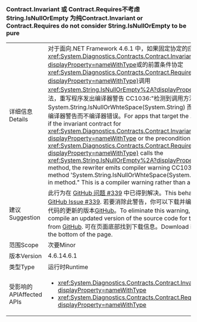 ### <a name="contractinvariant-or-contractrequirestexception-do-not-consider-stringisnullorempty-to-be-pure"></a><span data-ttu-id="e8f09-101">Contract.Invariant 或 Contract.Requires<TException>不考虑 String.IsNullOrEmpty 为纯</span><span class="sxs-lookup"><span data-stu-id="e8f09-101">Contract.Invariant or Contract.Requires<TException> do not consider String.IsNullOrEmpty to be pure</span></span>

|   |   |
|---|---|
|<span data-ttu-id="e8f09-102">详细信息</span><span class="sxs-lookup"><span data-stu-id="e8f09-102">Details</span></span>|<span data-ttu-id="e8f09-103">对于面向.NET Framework 4.6.1 中，如果固定协定的应用<xref:System.Diagnostics.Contracts.Contract.Invariant%2A?displayProperty=nameWithType>或的前置条件协定<xref:System.Diagnostics.Contracts.Contract.Requires%2A?displayProperty=nameWithType)>调用<xref:System.String.IsNullOrEmpty%2A?displayProperty=nameWithType>方法，重写程序发出编译器警告 CC1036:&quot;检测到调用方法System.String.IsNullOrWhteSpace(System.String) 而无需 [纯] 方法中。&quot;这是编译器警告而不编译器错误。</span><span class="sxs-lookup"><span data-stu-id="e8f09-103">For apps that target the .NET Framework 4.6.1, if the invariant contract for <xref:System.Diagnostics.Contracts.Contract.Invariant%2A?displayProperty=nameWithType> or the precondition contract for <xref:System.Diagnostics.Contracts.Contract.Requires%2A?displayProperty=nameWithType)> calls the <xref:System.String.IsNullOrEmpty%2A?displayProperty=nameWithType> method, the rewriter emits compiler warning CC1036: &quot;Detected call to method 'System.String.IsNullOrWhteSpace(System.String)' without [Pure] in method.&quot; This is a compiler warning rather than a compiler error.</span></span>|
|<span data-ttu-id="e8f09-104">建议</span><span class="sxs-lookup"><span data-stu-id="e8f09-104">Suggestion</span></span>|<span data-ttu-id="e8f09-105">此行为在 [GitHub 问题 #339](https://github.com/Microsoft/CodeContracts/issues/339) 中已得到解决。</span><span class="sxs-lookup"><span data-stu-id="e8f09-105">This behavior was addressed in [GitHub Issue #339](https://github.com/Microsoft/CodeContracts/issues/339).</span></span> <span data-ttu-id="e8f09-106">若要消除此警告，你可以下载并编译中的代码协定工具的源代码的更新的版本[GitHub](https://github.com/Microsoft/CodeContracts/blob/master/README.md)。</span><span class="sxs-lookup"><span data-stu-id="e8f09-106">To eliminate this warning, you can download and compile an updated version of the source code for the Code Contracts tool from [GitHub](https://github.com/Microsoft/CodeContracts/blob/master/README.md).</span></span> <span data-ttu-id="e8f09-107">可在页面底部找到下载信息。</span><span class="sxs-lookup"><span data-stu-id="e8f09-107">Download information is found at the bottom of the page.</span></span>|
|<span data-ttu-id="e8f09-108">范围</span><span class="sxs-lookup"><span data-stu-id="e8f09-108">Scope</span></span>|<span data-ttu-id="e8f09-109">次要</span><span class="sxs-lookup"><span data-stu-id="e8f09-109">Minor</span></span>|
|<span data-ttu-id="e8f09-110">版本</span><span class="sxs-lookup"><span data-stu-id="e8f09-110">Version</span></span>|<span data-ttu-id="e8f09-111">4.6.1</span><span class="sxs-lookup"><span data-stu-id="e8f09-111">4.6.1</span></span>|
|<span data-ttu-id="e8f09-112">类型</span><span class="sxs-lookup"><span data-stu-id="e8f09-112">Type</span></span>|<span data-ttu-id="e8f09-113">运行时</span><span class="sxs-lookup"><span data-stu-id="e8f09-113">Runtime</span></span>|
|<span data-ttu-id="e8f09-114">受影响的 API</span><span class="sxs-lookup"><span data-stu-id="e8f09-114">Affected APIs</span></span>|<ul><li><xref:System.Diagnostics.Contracts.Contract.Invariant(System.Boolean)?displayProperty=nameWithType></li><li><xref:System.Diagnostics.Contracts.Contract.Requires(System.Boolean)?displayProperty=nameWithType></li></ul>|


